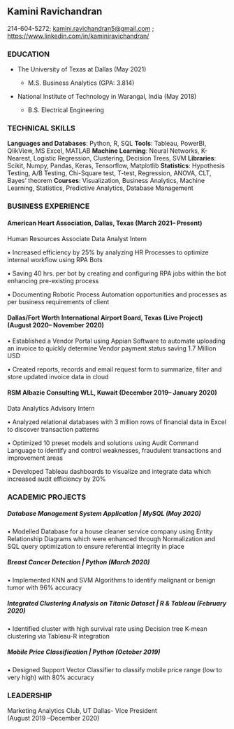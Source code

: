 ## Kamini Ravichandran

214-604-5272; kamini.ravichandran5@gmail.com ; https://www.linkedin.com/in/kaminiravichandran/

### EDUCATION
- The University of Texas at Dallas	(May 2021)
   - M.S. Business Analytics	(GPA: 3.814)

- National Institute of Technology in Warangal, India	(May 2018)
   - B.S. Electrical Engineering

### TECHNICAL SKILLS
**Languages and Databases**: Python, R, SQL
**Tools**: Tableau, PowerBI, QlikView, MS Excel, MATLAB
**Machine Learning**: Neural Networks, K-Nearest, Logistic Regression, Clustering, Decision Trees, SVM
**Libraries**: Scikit, Numpy, Pandas, Keras, Tensorflow, Matplotlib
**Statistics**: Hypothesis Testing, A/B Testing, Chi-Square test, T-test, Regression, ANOVA, CLT, Bayes’ theorem
**Courses**: Visualization, Business Analytics, Machine Learning, Statistics, Predictive Analytics, Database Management

### BUSINESS EXPERIENCE
#### American Heart Association, Dallas, Texas			                                                                                                       (March 2021– Present)

Human Resources Associate Data Analyst Intern

•	Increased efficiency by 25% by analyzing HR Processes to optimize internal workflow using RPA Bots

•	Saving 40 hrs. per bot by creating and configuring RPA jobs within the bot enhancing pre-existing process 

•	Documenting Robotic Process Automation opportunities and processes as per business requirements of client

#### Dallas/Fort Worth International Airport Board, Texas (Live Project)                                                                            (August 2020– November 2020)

•	Established a Vendor Portal using Appian Software to automate uploading an invoice to quickly determine Vendor payment status saving 1.7 Million USD 

•	Created reports, records and email request form to summarize, filter and store updated invoice data in cloud

#### RSM Albazie Consulting WLL, Kuwait	                                                                                                           (December 2019– January 2020)

Data Analytics Advisory Intern

•	Analyzed relational databases with 3 million rows of financial data in Excel to discover transaction patterns 

•	Optimized 10 preset models and solutions using Audit Command Language to identify and control weaknesses, fraudulent transactions and improvement areas

•	Developed Tableau dashboards to visualize and integrate data which increased audit efficiency by 20%

### ACADEMIC PROJECTS
##### Database Management System Application | MySQL	   (May 2020)

•	Modelled Database for a house cleaner service company using Entity Relationship Diagrams which were enhanced through Normalization and SQL query optimization to ensure referential integrity in place

##### Breast Cancer Detection | Python     (March 2020)

•	Implemented KNN and SVM Algorithms to identify malignant or benign tumor with 96% accuracy

##### Integrated Clustering Analysis on Titanic Dataset | R & Tableau	    (February 2020)

•	Identified cluster with high survival rate using Decision tree K-mean clustering via Tableau-R integration 

##### Mobile Price Classification | Python	   (October 2019)

•	Designed Support Vector Classifier to classify mobile price range (low to very high) with 80% accuracy

### LEADERSHIP

Marketing Analytics Club, UT Dallas- Vice President                                                                                                
(August 2019 –December 2020)
